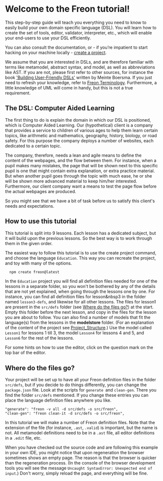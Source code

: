 # Welcome to the Freon tutorial!

This step-by-step guide will teach you everything you need to know to easily build your own domain specific language (DSL).
You will learn how to create the set of tools, editor, validator, interpreter, etc., which will enable your end-users to use your DSL efficiently.

You can also consult the documentation, or - if you’re impatient to start hacking on your machine 
locally - [create a project](/Documentation/Overview/Getting_Started#example-project-startup-2).

We assume that you are interested in DSLs, and are therefore familiar with terms
like metamodel, abstract syntax, and model, as well as abbreviations like AST. If you
are not, please first refer to other sources, for instance the 
book <a href="https://www.manning.com/books/building-user-friendly-dsls" target="_blank">'Building User-Friendly DSLs'</a> written by Meinte Boersma. 
If you just need to refresh your knowledge, refer to [Freon Terminology](/Documentation/Terminology).
Furthermore, a little knowledge of UML will come in handy, but this is not a true requirement.

## The DSL: Computer Aided Learning

The first thing to do is explain the domain in which our DSL is positioned, which is Computer Aided Learning. Our (hypothetical) client is a company that provides
a service to children of various ages to help them learn certain topics, like arithmetic and mathematics, geography, history, biology, or
road safety. For this purpose the company deploys a number of websites, each dedicated to a certain topic.

The company, therefore, needs a lean and agile means
to define the content of the webpages, and the flow between them. For instance, when a pupil makes many mistakes, the page that will be
shown next to this specific pupil is one that might contain extra explanation, or extra practice material. But when another pupil goes through the topic
with much ease, he or she will be shown more advanced material to keep him/her interested. Furthermore, our client company want a means to test the page
flow before the actual webpages are produced.

So you might see that we have a bit of task before us to satisfy this client's needs and expectations.

## How to use this tutorial

This tutorial is split into 9 lessons. Each lesson has a dedicated subject, but it will 
build upon the previous lessons. So the best way is to work through them in the given order.

The easiest way to follow this tutorial is to use the create project command, and choose the language `Education`.
This way you can recreate the project, and toy with many of the options.

```bash
  npm create freon@latest
```

In the `Education` project you will find all definition files needed for one of the lessons in a separate folder,
so you won't be bothered by any of the details that are not yet explained, when going through the lessons one by one.
For instance, you can find all definition files for lesson&nbsp3 in the folder named `lesson3-defs`, and likewise for all other lessons. 
The files for lesson1 are present in the `src/defs` folder (see <a href='#where-do-the-files-go-4'>Where do the files go?</a>) at the start.
Empty this folder before the next lesson, and copy in the files for the lesson you are about to follow. You can also find 
a number of models that fit the language(s) from the lessons in the **modelstore** folder. (For an explanation of the content of the project see
[Project_Structure](/Documentation/Overview/Getting_Started#project_structure-4).) Use the model called `Lesson1` for lessons 1 till 3, 
the model `Lesson4` for lessons 4 and 5, and `Lesson6` for the rest of the lessons.

For some hints on how to use the editor, click on the question mark on the top bar of the editor.

## Where do the files go?

Your project will be set up to have all your Freon definition files in the folder `src/defs`,
but if you decide to do things differently, you can change the `package.json` file.
Look at the scripts for `generate `and `clean-gen`. There you find the folder `src/defs`
mentioned. If you change these entries you can place the language definition files anywhere you like.

```
"generate": "freon -v all -d src/defs -o src/freon",
"clean-gen": "freon clean-it -d src/defs -o src/freon",
```

In this tutorial we will make a number of Freon definition files. Note that the extension of the 
file (for instance, `.ast`, `.valid`) is important, but the name is not. All metamodel definitions 
need to be in a `.ast` file, all editor definitions in a `.edit` file, etc.

When you have checked out the source code and are following this
example in your own IDE, you might notice that upon regeneration the browser sometimes shows an empty page. The reason
is that the browser is quicker than the regeneration process. (In the console of the browser development tools you will see
the message `Uncaught SyntaxError: Unexpected end of input`.) Don't worry, simply reload
the page, and everything will be fine.
